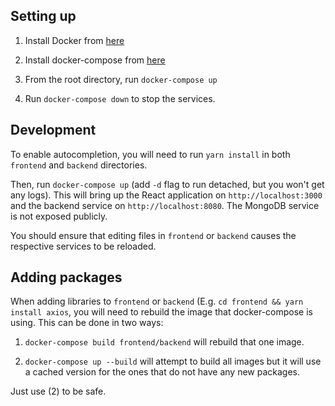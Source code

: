 ## Setting up

1. Install Docker from [here](https://docs.docker.com/install/)

1. Install docker-compose from [here](https://docs.docker.com/compose/install/)

1. From the root directory, run `docker-compose up`

1. Run `docker-compose down` to stop the services.

## Development

To enable autocompletion, you will need to run `yarn install` in both `frontend` and `backend` directories.

Then, run `docker-compose up` (add `-d` flag to run detached, but you won't get any logs). This will bring up the React application on `http://localhost:3000` and the backend service on `http://localhost:8080`. The MongoDB service is not exposed publicly.

You should ensure that editing files in `frontend` or `backend` causes the respective services to be reloaded.

## Adding packages

When adding libraries to `frontend` or `backend` (E.g. `cd frontend && yarn install axios`, you will need to rebuild the image that docker-compose is using. This can be done in two ways:

1. `docker-compose build frontend/backend` will rebuild that one image.

2. `docker-compose up --build` will attempt to build all images but it will use a cached version for the ones that do not have any new packages.

Just use (2) to be safe.

